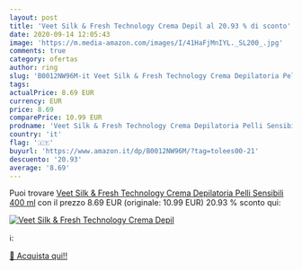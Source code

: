 ```yaml
---
layout: post
title: 'Veet Silk & Fresh Technology Crema Depil al 20.93 % di sconto'
date: 2020-09-14 12:05:43
image: 'https://m.media-amazon.com/images/I/41HaFjMnIYL._SL200_.jpg'
comments: true
category: ofertas
author: ring
slug: 'B0012NW96M-it Veet Silk & Fresh Technology Crema Depilatoria Pelli...'
tags: 
actualPrice: 8.69 EUR
currency: EUR
price: 8.69
comparePrice: 10.99 EUR
prodname: 'Veet Silk & Fresh Technology Crema Depilatoria Pelli Sensibili  400 ml'
country: 'it'
flag: '🇮🇹'
buyurl: 'https://www.amazon.it/dp/B0012NW96M/?tag=tolees00-21'
descuento: '20.93'
average: '8.69'
---
```


Puoi trovare [Veet Silk & Fresh Technology Crema Depilatoria Pelli Sensibili  400 ml](https://www.amazon.it/dp/B0012NW96M/?tag=tolees00-21) con il prezzo 8.69 EUR (originale: 10.99 EUR) 20.93 % sconto qui:

[![Veet Silk & Fresh Technology Crema Depil](https://m.media-amazon.com/images/I/41HaFjMnIYL._SL200_.jpg)](https://www.amazon.it/dp/B0012NW96M/?tag=tolees00-21)

ℹ️:


[🛒 Acquista qui!!](https://www.amazon.it/dp/B0012NW96M/?tag=tolees00-21)
